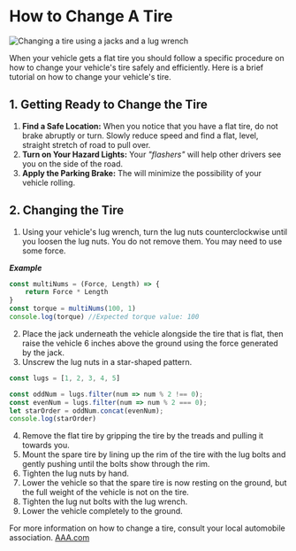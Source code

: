 # How to Change A Tire
![Changing a tire using a jacks and a lug wrench](https://media.istockphoto.com/id/680078882/photo/problem-with-a-car-a-broken-car-on-the-road-changing-wheel.jpg?s=612x612&w=is&k=20&c=SGPHvOaKmDgcFPX44FWH318T4h51zDk1Gju1TOyMDp4=)

When your vehicle gets a flat tire you should follow a specific procedure on how to change your vehicle's tire safely and efficiently.  Here is a brief tutorial on how to change your vehicle's tire.

## 1. Getting Ready to Change the Tire
 1. **Find a Safe Location:**  When you notice that you have a flat tire, do not brake abruptly or turn.  Slowly reduce speed and find a flat, level, straight stretch of road to pull over.
 2. **Turn on Your Hazard Lights:** Your *"flashers"* will help other drivers see you on the side of the road.
3. **Apply the Parking Brake:**  The will minimize the possibility of your vehicle rolling.

## 2. Changing the Tire
1. Using your vehicle's lug wrench, turn the lug nuts counterclockwise until you loosen the lug nuts.  You do not remove them.  You may need to use some force.

***Example***
```javascript
const multiNums = (Force, Length) => {
    return Force * Length
}
const torque = multiNums(100, 1)
console.log(torque) //Expected torque value: 100
```
2.  Place the jack underneath the vehicle alongside the tire that is flat, then raise the vehicle 6 inches above the ground using the force generated by the jack.
3.  Unscrew the lug nuts in a star-shaped pattern.
```javascript
const lugs = [1, 2, 3, 4, 5]

const oddNum = lugs.filter(num => num % 2 !== 0);
const evenNum = lugs.filter(num => num % 2 === 0);
let starOrder = oddNum.concat(evenNum);
console.log(starOrder)
```
4.  Remove the flat tire by gripping the tire by the treads and pulling it towards you.
5.  Mount the spare tire by lining up the rim of the tire with the lug bolts and gently pushing until the bolts show through the rim.
6.  Tighten the lug nuts by hand.
7.  Lower the vehicle so that the spare tire is now resting on the ground, but the full weight of the vehicle is not on the tire.
8.  Tighten the lug nut bolts with the lug wrench.
9.  Lower the vehicle completely to the ground.  

For more information on how to change a tire, consult your local automobile association. [AAA.com](https://www.aaa.com/autorepair/articles/how-to-change-a-tire-in-11-easy-steps)